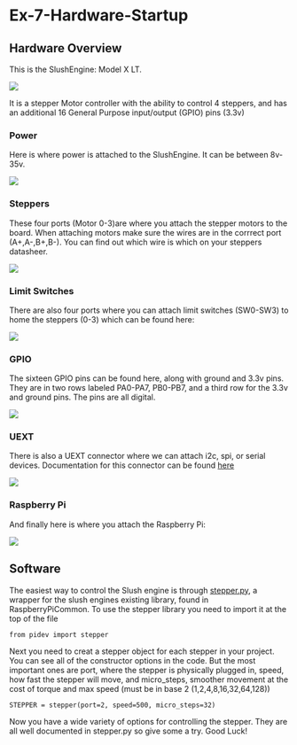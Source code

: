 # Ex-7-Hardware-Startup

## Hardware Overview

This is the SlushEngine: Model X LT. 

![](https://i.imgur.com/2v12RMR.png?1)

It is a stepper Motor controller with the ability to control 4 steppers, and has an additional 16 General Purpose input/output (GPIO) pins (3.3v)
### Power
Here is where power is attached to the SlushEngine. It can be between 8v-35v.

![](https://i.imgur.com/odr3LFQ.png?1)

### Steppers
These four ports (Motor 0-3)are where you attach the stepper motors to the board. When attaching motors make sure the wires are in the corrrect port (A+,A-,B+,B-). You can find out which wire is which on your steppers datasheer. 

![](https://i.imgur.com/VerCrTt.png?1)

### Limit Switches
There are also four ports where you can attach limit switches (SW0-SW3) to home the steppers (0-3) which can be found here:

![](https://i.imgur.com/g51PaSy.png?1)

### GPIO
The sixteen GPIO pins can be found here, along with ground and 3.3v pins. They are in two rows labeled PA0-PA7, PB0-PB7, and a third row for the 3.3v and ground pins. The pins are all digital.

![](https://i.imgur.com/TVrEYj9.png?1)

### UEXT
There is also a UEXT connector where we can attach i2c, spi, or serial devices. Documentation for this connector can be found [here](https://www.olimex.com/Products/Modules/UEXT/resources/UEXT_rev_B.pdf) 

![](https://i.imgur.com/0ws4Ydz.png?1)

### Raspberry Pi
And finally here is where you attach the Raspberry Pi:

![](https://i.imgur.com/xuiFksD.png?1)


## Software
The easiest way to control the Slush engine is through [stepper.py](https://github.com/dpengineering/RaspberryPiCommon/blob/master/pidev/stepper.py), a wrapper for the slush engines existing library, found in RaspberryPiCommon.
To use the stepper library you need to import it at the top of the file
```
from pidev import stepper

```
Next you need to creat a stepper object for each stepper in your project. You can see all of the constructor options in the code. But the most important ones are port, where the stepper is physically plugged in, speed, how fast the stepper will move, and micro_steps, smoother movement at the cost of torque and max speed (must be in base 2 (1,2,4,8,16,32,64,128))
```
STEPPER = stepper(port=2, speed=500, micro_steps=32)
```
Now you have a wide variety of options for controlling the stepper. They are all well documented in stepper.py so give some a try. Good Luck!

